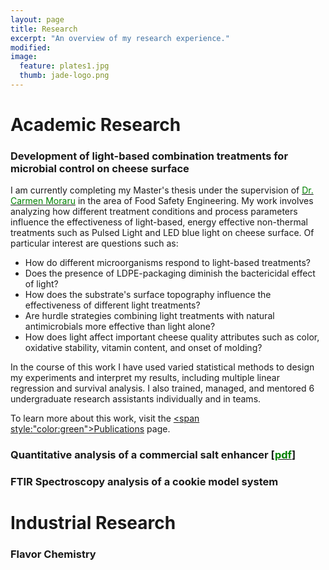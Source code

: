 ```yaml
---
layout: page
title: Research
excerpt: "An overview of my research experience."
modified: 
image: 
  feature: plates1.jpg
  thumb: jade-logo.png
---
```


# Academic Research
 


### Development of light-based combination treatments for microbial control on cheese surface

I am currently completing my Master's thesis under the supervision of [<span style="color:green">Dr. Carmen Moraru</span>](http://blogs.cornell.edu/morarulab/) in the area of Food Safety Engineering. My work involves analyzing how different treatment conditions and process parameters influence the effectiveness of light-based, energy effective non-thermal treatments such as Pulsed Light and LED blue light on cheese surface. Of particular interest are questions such as:
* How do different microorganisms respond to light-based treatments?
* Does the presence of LDPE-packaging diminish the bactericidal effect of light?
* How does the substrate's surface topography influence the effectiveness of different light treatments?
* Are hurdle strategies combining light treatments with natural antimicrobials more effective than light alone?
* How does light affect important cheese quality attributes such as color, oxidative stability, vitamin content, and onset of molding?

In the course of this work I have used varied statistical methods to design my experiments and interpret my results, including multiple linear regression and survival analysis. I also trained, managed, and mentored 6 undergraduate research assistants individually and in teams.

To learn  more about this work, visit the [<span style:"color:green">Publications</span>](http://jadeproulx.com/publications) page.


### Quantitative analysis of a commercial salt enhancer [[<span style="color:green">pdf</span>](https://dl.dropboxusercontent.com/u/51364198/Research%20Report_Jade%20Proulx.pdf)]

### FTIR Spectroscopy analysis of a cookie model system

# Industrial Research

### Flavor Chemistry
